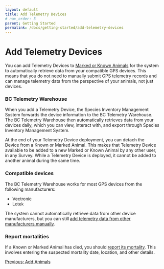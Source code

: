 ```yaml
---
layout: default
title: Add Telemetry Devices
# nav_order: 5
parent: Getting Started
permalink: /docs/getting-started/add-telemetry-devices
---
```


# Add Telemetry Devices

You can add Telemetry Devices to [Marked or Known Animals](/docs/getting-started/add-animals) for the system to automatically retrieve data from your compatible GPS devices. This means that you do not need to manually submit GPS telemetry records and can manage telemetry data from the perspective of your animals, not just devices.

### BC Telemetry Warehouse

When you add a Telemetry Device, the Species Inventory Management System forwards the device information to the BC Telemetry Warehouse. The BC Telemetry Warehouse then automatically retrieves data from your devices daily, which you can view, interact with, and export through Species Inventory Management System.

At the end of your Telemetry Device deployment, you can detach the Device from a Known or Marked Animal. This makes that Telemetry Device available to be added to a new Marked or Known Animal by any other user, in any Survey. While a Telemetry Device is deployed, it cannot be added to another animal during the same time.

### Compatible devices

The BC Telemetry Warehouse works for most GPS devices from the following manufacturers:

- Vectronic
- Lotek

The system cannot automatically retrieve data from other device manufacturers, but you can still [add telemetry data from other manufacturers manually]().

### Report mortalities

If a Known or Marked Animal has died, you should [report its mortality](). This involves entering the suspected mortality date, location, and other details.

<a class="float-left" href="./add-animals">
Previous: Add Animals
</a>
